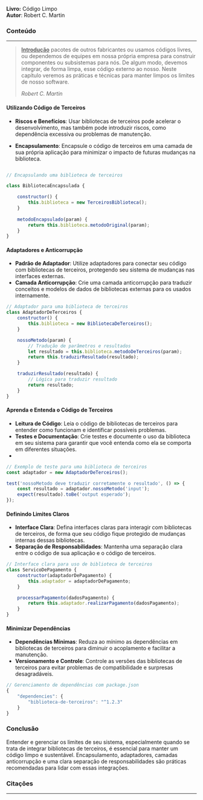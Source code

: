 **Livro:** Código Limpo<br>
**Autor**: Robert C. Martin

### Conteúdo
----------------
> <u><b>Introdução</b></u>
>pacotes de outros fabricantes ou usamos códigos livres, ou dependemos de equipes em nossa própria empresa para construir componentes ou subsistemas para nós. De algum modo, devemos integrar, de forma limpa, esse código externo ao nosso. Neste capítulo veremos as práticas e técnicas para manter limpos os limites de nosso software.
>
>  *Robert C. Martin*

#### Utilizando Código de Terceiros

- **Riscos e Benefícios**: Usar bibliotecas de terceiros pode acelerar o desenvolvimento, mas também pode introduzir riscos, como dependência excessiva ou problemas de manutenção.

- **Encapsulamento**: Encapsule o código de terceiros em uma camada de sua própria aplicação para minimizar o impacto de futuras mudanças na biblioteca.  

```javascript

// Encapsulando uma biblioteca de terceiros 

class BibliotecaEncapsulada {

	constructor() {
		this.biblioteca = new TerceirosBiblioteca();
    }
    
    metodoEncapsulado(param) { 
        return this.biblioteca.metodoOriginal(param);
    } 
}
```

#### Adaptadores e Anticorrupção

- **Padrão de Adaptador**: Utilize adaptadores para conectar seu código com bibliotecas de terceiros, protegendo seu sistema de mudanças nas interfaces externas.
- **Camada Anticorrupção**: Crie uma camada anticorrupção para traduzir conceitos e modelos de dados de bibliotecas externas para os usados internamente.

```js
// Adaptador para uma biblioteca de terceiros
class AdaptadorDeTerceiros {
    constructor() {
        this.biblioteca = new BibliotecaDeTerceiros();
    }

    nossoMetodo(param) {
        // Tradução de parâmetros e resultados
        let resultado = this.biblioteca.metodoDeTerceiros(param);
        return this.traduzirResultado(resultado);
    }

    traduzirResultado(resultado) {
        // Lógica para traduzir resultado
        return resultado;
    }
}
```

#### Aprenda e Entenda o Código de Terceiros

- **Leitura de Código**: Leia o código de bibliotecas de terceiros para entender como funcionam e identificar possíveis problemas.
- **Testes e Documentação**: Crie testes e documente o uso da biblioteca em seu sistema para garantir que você entenda como ela se comporta em diferentes situações.
- 
```js
// Exemplo de teste para uma biblioteca de terceiros
const adaptador = new AdaptadorDeTerceiros();

test('nossoMetodo deve traduzir corretamente o resultado', () => {
    const resultado = adaptador.nossoMetodo('input');
    expect(resultado).toBe('output esperado');
});
```

#### Definindo Limites Claros

- **Interface Clara**: Defina interfaces claras para interagir com bibliotecas de terceiros, de forma que seu código fique protegido de mudanças internas dessas bibliotecas.
- **Separação de Responsabilidades**: Mantenha uma separação clara entre o código de sua aplicação e o código de terceiros.

```js
// Interface clara para uso de biblioteca de terceiros
class ServicoDePagamento {
    constructor(adaptadorDePagamento) {
        this.adaptador = adaptadorDePagamento;
    }

    processarPagamento(dadosPagamento) {
        return this.adaptador.realizarPagamento(dadosPagamento);
    }
}
```

#### Minimizar Dependências

- **Dependências Mínimas**: Reduza ao mínimo as dependências em bibliotecas de terceiros para diminuir o acoplamento e facilitar a manutenção.
- **Versionamento e Controle**: Controle as versões das bibliotecas de terceiros para evitar problemas de compatibilidade e surpresas desagradáveis.

```js
// Gerenciamento de dependências com package.json
{
    "dependencies": {
        "biblioteca-de-terceiros": "^1.2.3"
    }
}
```

### Conclusão

Entender e gerenciar os limites de seu sistema, especialmente quando se trata de integrar bibliotecas de terceiros, é essencial para manter um código limpo e sustentável. Encapsulamento, adaptadores, camadas anticorrupção e uma clara separação de responsabilidades são práticas recomendadas para lidar com essas integrações.

### Citações
---------

